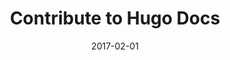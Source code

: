 ---
title: Contribute to Hugo Docs
linktitle: Contribute to Hugo Docs
description:
date: 2017-02-01
publishdate: 2017-02-01
lastmod: 2017-02-01
tags: [contribute,tutorials]
author:
authorprofileurl:
weight:
draft: false
slug:
aliases:
notes:
---
